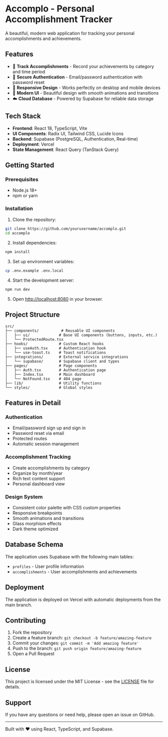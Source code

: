 # Accomplo - Personal Accomplishment Tracker

A beautiful, modern web application for tracking your personal accomplishments and achievements.

## Features

- 🎯 **Track Accomplishments** - Record your achievements by category and time period
- 🔐 **Secure Authentication** - Email/password authentication with password reset
- 📱 **Responsive Design** - Works perfectly on desktop and mobile devices
- 🎨 **Modern UI** - Beautiful design with smooth animations and transitions
- ☁️ **Cloud Database** - Powered by Supabase for reliable data storage

## Tech Stack

- **Frontend**: React 18, TypeScript, Vite
- **UI Components**: Radix UI, Tailwind CSS, Lucide Icons
- **Backend**: Supabase (PostgreSQL, Authentication, Real-time)
- **Deployment**: Vercel
- **State Management**: React Query (TanStack Query)

## Getting Started

### Prerequisites

- Node.js 18+ 
- npm or yarn

### Installation

1. Clone the repository:
```bash
git clone https://github.com/yourusername/accomplo.git
cd accomplo
```

2. Install dependencies:
```bash
npm install
```

3. Set up environment variables:
```bash
cp .env.example .env.local
```

4. Start the development server:
```bash
npm run dev
```

5. Open [http://localhost:8080](http://localhost:8080) in your browser.

## Project Structure

```
src/
├── components/          # Reusable UI components
│   ├── ui/             # Base UI components (buttons, inputs, etc.)
│   └── ProtectedRoute.tsx
├── hooks/              # Custom React hooks
│   ├── useAuth.tsx     # Authentication hook
│   └── use-toast.ts    # Toast notifications
├── integrations/       # External service integrations
│   └── supabase/       # Supabase client and types
├── pages/              # Page components
│   ├── Auth.tsx        # Authentication page
│   ├── Index.tsx       # Main dashboard
│   └── NotFound.tsx    # 404 page
├── lib/                # Utility functions
└── styles/             # Global styles
```

## Features in Detail

### Authentication
- Email/password sign up and sign in
- Password reset via email
- Protected routes
- Automatic session management

### Accomplishment Tracking
- Create accomplishments by category
- Organize by month/year
- Rich text content support
- Personal dashboard view

### Design System
- Consistent color palette with CSS custom properties
- Responsive breakpoints
- Smooth animations and transitions
- Glass morphism effects
- Dark theme optimized

## Database Schema

The application uses Supabase with the following main tables:

- `profiles` - User profile information
- `accomplishments` - User accomplishments and achievements

## Deployment

The application is deployed on Vercel with automatic deployments from the main branch.


## Contributing

1. Fork the repository
2. Create a feature branch: `git checkout -b feature/amazing-feature`
3. Commit your changes: `git commit -m 'Add amazing feature'`
4. Push to the branch: `git push origin feature/amazing-feature`
5. Open a Pull Request

## License

This project is licensed under the MIT License - see the [LICENSE](LICENSE) file for details.

## Support

If you have any questions or need help, please open an issue on GitHub.

---

Built with ❤️ using React, TypeScript, and Supabase.
